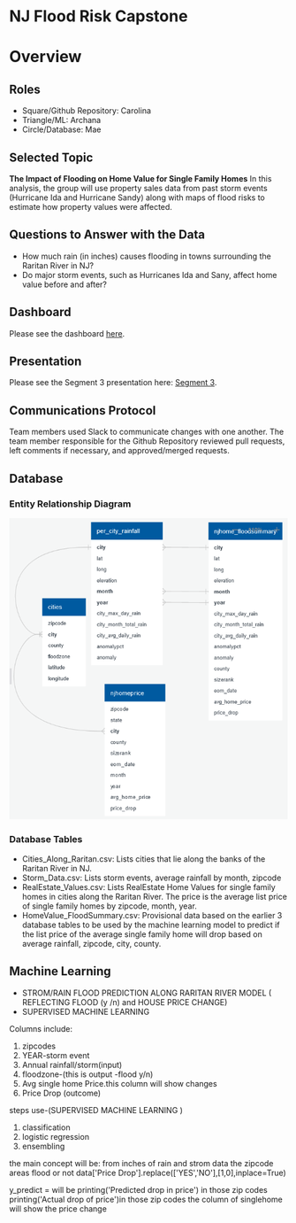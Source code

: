 # NJ Flood Risk Capstone

# Overview

## Roles
*	Square/Github Repository: Carolina
*	Triangle/ML: Archana
*	Circle/Database: Mae 

## Selected Topic
**The Impact of Flooding on Home Value for Single Family Homes**
In this analysis, the group will use property sales data from past storm events (Hurricane Ida and Hurricane Sandy) along with maps of flood risks to estimate how property values were affected.

## Questions to Answer with the Data
*   How much rain (in inches) causes flooding in towns surrounding the Raritan River in NJ? 
*   Do major storm events, such as Hurricanes Ida and Sany, affect home value before and after?

## Dashboard
Please see the dashboard [here](https://public.tableau.com/views/Group5_Dashboard_16569394107950/Group5_Dashboard?:language=en-US&:display_count=n&:origin=viz_share_link).

## Presentation
Please see the Segment 3 presentation here: [Segment 3](https://github.com/c-ramos/NJ_Flood_Risk_Capstone/blob/main/Group5_Presentation-Segment3_update.pdf).

## Communications Protocol 
Team members used Slack to communicate changes with one another. The team member responsible for the Github Repository reviewed pull requests, left comments if necessary, and approved/merged requests. 

## Database

### Entity Relationship Diagram

![Resources/ERD_NJ_Flood_Risk.png](https://github.com/c-ramos/NJ_Flood_Risk_Capstone/blob/main/Resources/ERD_NJ_Flood_Risk.png)

### Database Tables
*  Cities_Along_Raritan.csv:   Lists cities that lie along the banks of the Raritan River in NJ.
*  Storm_Data.csv:	Lists storm events, average rainfall by month, zipcode
*  RealEstate_Values.csv:   Lists RealEstate Home Values for single family homes in cities along the Raritan River.
							The price is the average list price of single family homes by zipcode, month, year. 
*  HomeValue_FloodSummary.csv:  Provisional data based on the earlier 3 database tables to be used by the machine
								learning model to predict if the list price of the average single family home will
								drop based on average rainfall, zipcode, city, county.

## Machine Learning
- STROM/RAIN FLOOD PREDICTION ALONG RARITAN RIVER MODEL ( REFLECTING FLOOD (y /n) and HOUSE PRICE CHANGE)
- SUPERVISED MACHINE LEARNING

Columns include:
1.	zipcodes
2.	YEAR-storm event
3.	Annual rainfall/storm(input)
4.	floodzone-(this is output -flood y/n)
5.	Avg single home Price.this column will show changes
6.	Price Drop (outcome) 


steps use-(SUPERVISED  MACHINE LEARNING ) 
1.	classification
2.	logistic regression
3. 	ensembling

the main concept will be: from inches of rain and strom data the zipcode areas flood or not 
data['Price Drop'].replace(['YES','NO'],[1,0],inplace=True)

y_predict = will be 
printing('Predicted drop in price') in those zip codes
printing('Actual drop of price')in those zip codes
the column of singlehome will show the price change

